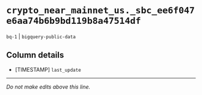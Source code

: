 # `crypto_near_mainnet_us._sbc_ee6f047e6aa74b6b9bd119b8a47514df`
`bq-1` | `bigquery-public-data`

## Column details
* [TIMESTAMP] `last_update`

-------------------------------------------------------------------------------
*Do not make edits above this line.*
